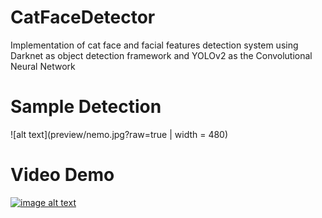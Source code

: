 # CatFaceDetector
Implementation of cat face and facial features detection system using Darknet as object detection framework and YOLOv2 as the Convolutional Neural Network

# Sample Detection
![alt text](preview/nemo.jpg?raw=true | width = 480)

# Video Demo
[![image alt text](https://img.youtube.com/vi/pF9N7I6yCwE/0.jpg)](https://www.youtube.com/watch?v=pF9N7I6yCwE)
